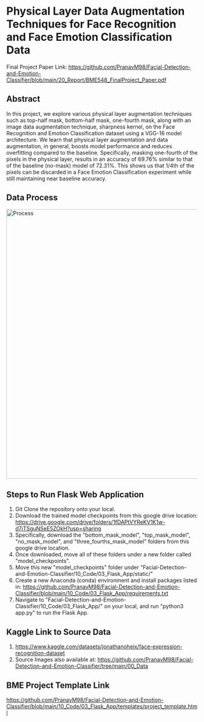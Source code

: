 # Physical Layer Data Augmentation Techniques for Face Recognition and Face Emotion Classification Data

Final Project Paper Link: https://github.com/PranavM98/Facial-Detection-and-Emotion-Classifier/blob/main/20_Report/BME548_FinalProject_Paper.pdf

## Abstract
In this project, we explore various physical layer augmentation techniques such as top-half mask, bottom-half mask, one-fourth mask, along with an image data augmentation technique, sharpness kernel, on the Face Recognition and Emotion Classification dataset using a VGG-16 model architecture. We learn that physical layer augmentation and data augmentation, in general, boosts model performance and reduces overfitting compared to the baseline. Specifically, masking one-fourth of the pixels in the physical layer, results in an accuracy of 69.76% similar to that of the baseline (no-mask) model of 72.31%. This shows us that 1/4th of the pixels can be discarded in a Face Emotion Classification experiment while still maintaining near baseline accuracy.  

## Data Process
<img width="708" alt="Process" src="https://user-images.githubusercontent.com/26104722/164836570-c45a12ed-8eea-4ae6-83f7-efd0ead6a3f7.png">

## Steps to Run Flask Web Application

1. Git Clone the repository onto your local.
2. Download the trained model checkpoints from this google drive location: https://drive.google.com/drive/folders/1fDAPtVYReKV1K1w-d7iTSguNSeE5ZOkH?usp=sharing
3. Specifically, download the "bottom_mask_model", "top_mask_model", "no_mask_model", and "three_fourths_mask_model" folders from this google drive location.
4. Once downloaded, move all of these folders under a new folder called "model_checkpoints".
5. Move this new "model_checkpoints" folder under "Facial-Detection-and-Emotion-Classifier/10_Code/03_Flask_App/static/"
6. Create a new Anaconda (conda) environment and install packages listed in: https://github.com/PranavM98/Facial-Detection-and-Emotion-Classifier/blob/main/10_Code/03_Flask_App/requirements.txt
7. Navigate to "Facial-Detection-and-Emotion-Classifier/10_Code/03_Flask_App/" on your local, and run "python3 app.py" to run the Flask App.


## Kaggle Link to Source Data
1. https://www.kaggle.com/datasets/jonathanoheix/face-expression-recognition-dataset
2. Source Images also available at: https://github.com/PranavM98/Facial-Detection-and-Emotion-Classifier/tree/main/00_Data

## BME Project Template Link
https://github.com/PranavM98/Facial-Detection-and-Emotion-Classifier/blob/main/10_Code/03_Flask_App/templates/project_template.html
